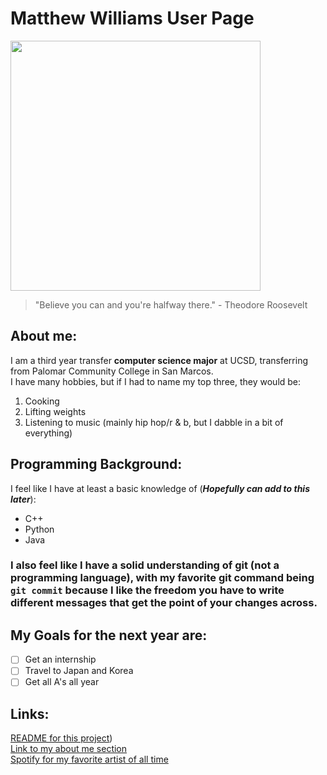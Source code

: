# Matthew Williams User Page
<img src="https://cdn.discordapp.com/attachments/606915133838458959/1227326224016212048/IMG_1009.JPEG?ex=6627ff9e&is=66158a9e&hm=5582afd7e37482a7fe0765d5d051071e183a0f2773be4a7c43040273b2c47d48&"  width="400"><br>
> "Believe you can and you're halfway there." - Theodore Roosevelt
## About me:
I am a third year transfer **computer science major** at UCSD, transferring from Palomar Community College in San Marcos. <br>
I have many hobbies, but if I had to name my top three, they would be: <br>
1. Cooking
2. Lifting weights
3. Listening to music (mainly hip hop/r & b, but I dabble in a bit of everything)
## Programming Background:
I feel like I have at least a basic knowledge of (***Hopefully can add to this later***):
+ C++
+ Python
+ Java <br>
### I also feel like I have a solid understanding of git (not a programming language), with my favorite git command being `git commit` because I like the freedom you have to write different messages that get the point of your changes across. <br>
## My Goals for the next year are: 
 - [ ] Get an internship
 - [ ] Travel to Japan and Korea
 - [ ] Get all A's all year
## Links:
[README for this project](https://github.com/matt0923/GitHubPagesProject/blob/main/README.md)) <br>
[Link to my about me section](https://matt0923.github.io/GitHubPagesProject/index.html#about-me) <br>
[Spotify for my favorite artist of all time](https://open.spotify.com/artist/73sIBHcqh3Z3NyqHKZ7FOL)
